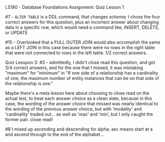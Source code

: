 
LS180 - Database Foundations
Assignment: Quiz Lesson 1

#7 - `ALTER TABLE` is a DDL command, that changes *schema*; I chose the four 
correct answers for this question, plus an incorrect answer about changing 
data in a specific row, which would need a command like, INSERT, DELETE, or UPDATE

#15 - Overlooked that a FULL OUTER JOIN would also accomplish the same as a LEFT JOIN
in this case because there were no rows in the right table that were not 
connected to rows in the left table. 1/2 correct answers. 

Quiz Lesspon 3:
#3 - admittedly, I didn't close read this question, and got 3/4 correct answers, 
and for the one that I missed, it was mistaking "maximum" for "minimum" in
"If one side of a relationship has a cardinality of one, the maximum number of 
entity instances that can be on that side of the relationship is one."

Maybe there's a meta lesson here about choosing to close read on the actual test,
to treat each answer choice as a clean slate, because in this case, the wording 
of the answer choice that missed was nearly identical to the wording of the 
previous answer choice, but with 'modality' and 'cardinality' traded out... as
well as 'max' and 'min', but I only caught the former pair. close read!

#8 I mixed up ascending and descending for alpha; asc means start at a and ascend
through to the end of the alphabet...